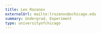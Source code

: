 ```yaml
---
title: Leo Rozanov
externalUrl: mailto:lrozanov@uchicago.edu
summary: Undergrad, Experiment
type: universityofchicago
---
```

